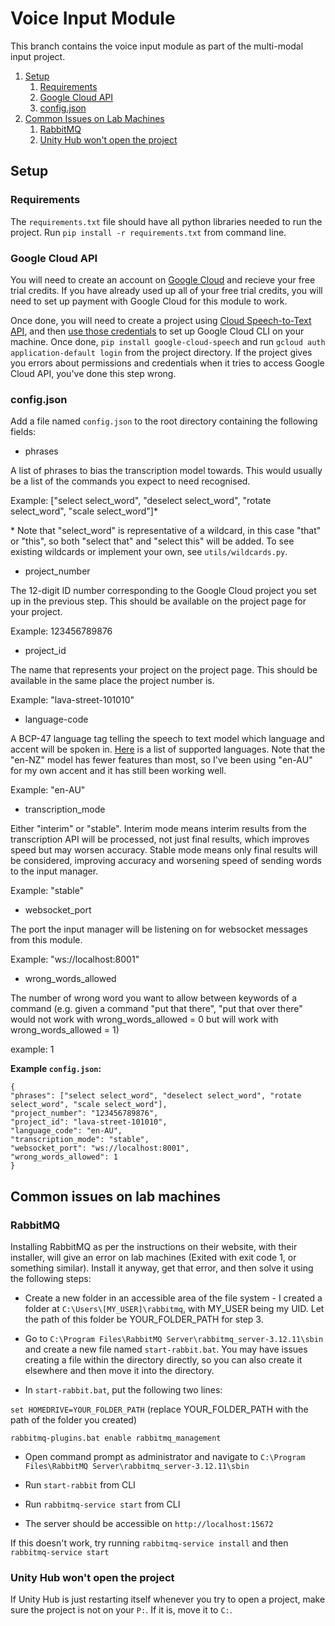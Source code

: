# Voice Input Module
This branch contains the voice input module as part of the multi-modal input project.

1. [Setup](#setup)
	1. [Requirements](#requirements)
	2. [Google Cloud API](#google-cloud-api)
	3. [config.json](#configjson)
2. [Common Issues on Lab Machines](#common-issues-on-lab-machines)
	1. [RabbitMQ](#rabbitmq)
	2. [Unity Hub won't open the project](#unity-hub-wont-open-the-project)


## Setup

### Requirements

The `requirements.txt` file should have all python libraries needed to run the project. Run `pip install -r requirements.txt` from command line.

### Google Cloud API

You will need to create an account on [Google Cloud](https://cloud.google.com/) and recieve your free trial credits. If you have already used up all of your free trial credits, you will need to set up payment with Google Cloud for this module to work.

Once done, you will need to create a project using [Cloud Speech-to-Text API](https://console.cloud.google.com/apis/api/speech.googleapis.com/), and then [use those credentials](https://cloud.google.com/docs/authentication/provide-credentials-adc) to set up Google Cloud CLI on your machine. Once done, `pip install google-cloud-speech` and run `gcloud auth application-default login` from the project directory. If the project gives you errors about permissions and credentials when it tries to access Google Cloud API, you've done this step wrong.


### config.json

Add a file named `config.json` to the root directory containing the following fields:

- phrases 

A list of phrases to bias the transcription model towards. This would usually be a list of the commands you expect to need recognised.

Example: \["select select_word", "deselect select_word", "rotate select_word", "scale select_word"\]\*

\* Note that "select_word" is representative of a wildcard, in this case "that" or "this", so both "select that" and "select this" will be added. To see existing wildcards or implement your own, see `utils/wildcards.py`.

- project_number

The 12-digit ID number corresponding to the Google Cloud project you set up in the previous step. This should be available on the project page for your project.

Example: 123456789876

- project_id

The name that represents your project on the project page. This should be available in the same place the project number is.

Example: "lava-street-101010"

- language-code

A BCP-47 language tag telling the speech to text model which language and accent will be spoken in. [Here](https://cloud.google.com/speech-to-text/docs/speech-to-text-supported-languages) is a list of supported languages. Note that the "en-NZ" model has fewer features than most, so I've been using "en-AU" for my own accent and it has still been working well.

Example: "en-AU"

- transcription_mode

Either "interim" or "stable". Interim mode means interim results from the transcription API will be processed, not just final results, which improves speed but may worsen accuracy. Stable mode means only final results will be considered, improving accuracy and worsening speed of sending words to the input manager.

Example: "stable"

- websocket_port

The port the input manager will be listening on for websocket messages from this module.

Example: "ws://localhost:8001"

- wrong_words_allowed

The number of wrong word you want to allow between keywords of a command (e.g. given a command "put that there", "put that over there" would not work with wrong_words_allowed = 0 but will work with wrong_words_allowed = 1)

example: 1

**Example `config.json`:**

```
{
"phrases": ["select select_word", "deselect select_word", "rotate select_word", "scale select_word"],
"project_number": "123456789876",
"project_id": "lava-street-101010",
"language_code": "en-AU",
"transcription_mode": "stable",
"websocket_port": "ws://localhost:8001",
"wrong_words_allowed": 1
}
```


## Common issues on lab machines

### RabbitMQ

Installing RabbitMQ as per the instructions on their website, with their installer, will give an error on lab machines (Exited with exit code 1, or something similar). Install it anyway, get that error, and then solve it using the following steps:

- Create a new folder in an accessible area of the file system - I created a folder at `C:\Users\[MY_USER]\rabbitmq`, with MY_USER being my UID. Let the path of this folder be YOUR_FOLDER_PATH for step 3.

- Go to `C:\Program Files\RabbitMQ Server\rabbitmq_server-3.12.11\sbin` and create a new file named `start-rabbit.bat`. You may have issues creating a file within the directory directly, so you can also create it elsewhere and then move it into the directory.

- In `start-rabbit.bat`, put the following two lines:

`set HOMEDRIVE=YOUR_FOLDER_PATH` (replace YOUR_FOLDER_PATH with the path of the folder you created)

`rabbitmq-plugins.bat enable rabbitmq_management`

- Open command prompt as administrator and navigate to `C:\Program Files\RabbitMQ Server\rabbitmq_server-3.12.11\sbin`

- Run `start-rabbit` from CLI

- Run `rabbitmq-service start` from CLI

- The server should be accessible on `http://localhost:15672`

If this doesn't work, try running `rabbitmq-service install` and then `rabbitmq-service start`

### Unity Hub won't open the project
If Unity Hub is just restarting itself whenever you try to open a project, make sure the project is not on your `P:`. If it is, move it to `C:`.
